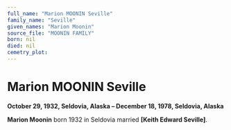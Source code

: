 ```yaml
---
full_name: "Marion MOONIN Seville"
family_name: "Seville"
given_names: "Marion Moonin"
source_file: "MOONIN FAMILY"
born: nil
died: nil
cemetry_plot: 
---
```

# Marion MOONIN Seville

**October 29, 1932, Seldovia, Alaska – December 18, 1978, Seldovia,
Alaska**

**Marion Moonin** born 1932 in Seldovia married **\[Keith Edward
Seville\]**.

